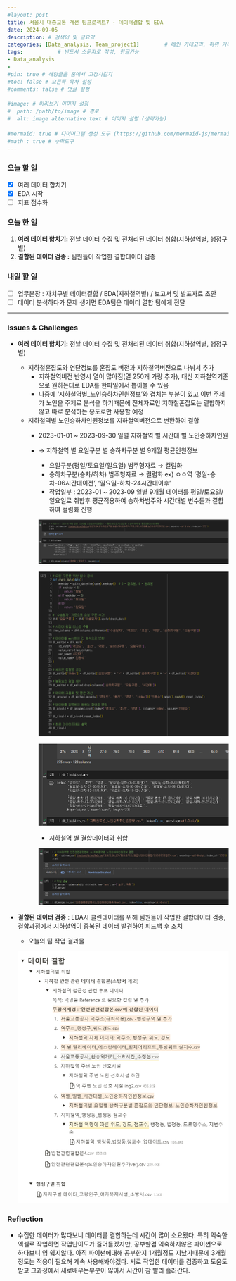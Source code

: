 ```yaml
---
#layout: post
title: 서울시 대중교통 개선 팀프로젝트7 - 데이터결합 및 EDA
date: 2024-09-05
description: # 검색어 및 글요약
categories: [Data_analysis, Team_project1]        # 메인 카테고리, 하위 카테고리(생략가능)
tags:           # 반드시 소문자로 작성, 한글가능
- Data_analysis
- 
#pin: true # 해당글을 홈에서 고정시킬지
#toc: false # 오른쪽 목차 설정
#comments: false # 댓글 설정

#image: # 미리보기 이미지 설정
#  path: /path/to/image # 경로
#  alt: image alternative text # 이미지 설명 (생략가능)

#mermaid: true # 다이어그램 생성 도구 (https://github.com/mermaid-js/mermaid)
#math : true # 수학도구
---
```


### 오늘 할 일

- [x]  여러 데이터 합치기
- [x]  EDA 시작
- [ ]  지표 점수화

### 오늘 한 일

1. **여러 데이터 합치기:** 전날 데이터 수집 및 전처리된 데이터 취합(지하철역별, 행정구별)
2. **결합된 데이터 검증 :** 팀원들이 작업한 결합데이터 검증

### 내일 할 일

- [ ]  업무분장 : 자치구별 데이터결합 / EDA(지하철역별) / 보고서 및 발표자료 초안
- [ ]  데이터 분석하다가 문제 생기면 EDA팀은 데이터 결합 팀에게 전달

---

### Issues & Challenges

- **여러 데이터 합치기:** 전날 데이터 수집 및 전처리된 데이터 취합(지하철역별, 행정구별)
    - 지하철혼잡도와 연단정보를 혼잡도 버전과 지하철역버전으로 나눠서 추가
        - 지하철역버전 반영시 열이 많아짐(열 250개 가량 추가), 대신 지하철역기준으로 원하는대로 EDA를 한파일에서 뽑아볼 수 있음
        - 나중에 ‘지하철역별_노인승하차인원정보’와 겹치는 부분이 있고 이번 주제가 노인을 주제로 분석을 하기때문에 전체자료인 지하철혼잡도는 결합하지않고 따로 분석하는 용도로만 사용할 예정
    - 지하철역별 노인승하차인원정보를 지하철역버전으로 변환하여 결합
        - 2023-01-01 ~ 2023-09-30 일별 지하철역 별 시간대 별 노인승하차인원
        - → 지하철역 별 요일구분 별 승하차구분 별 9개월 평균인원정보
            - 요일구분(평일/토요일/일요일) 범주형자료 → 컬럼화
            - 승하차구분(승차/하차) 범주형자료 → 컬럼화 
            ex) ㅇㅇ역 ‘평일-승차-06시간대이전’, ‘일요일-하차-24시간대이후’
            - 작업일부 : 2023-01 ~ 2023-09 일별 9개월 데이터를 평일/토요일/일요일로 취합후 평균적용하여 승하차범주와 시간대별 변수들과 결합하여 컬럼화 진행
            
            ![데이터결합1](/assets/img/team_project1/1-7/1.png)
            
            ![데이터결합2-일별을 평일/토요일/일요일 취합후 평균적용](/assets/img/team_project1/1-7/2.png)
            
            ![데이터변환후 컬럼명(120개 증가)](/assets/img/team_project1/1-7/3.png)
            
            - 지하철역 별 결합데이터와 취합
            
            ![지하철역별 결합된데이터에 추가](/assets/img/team_project1/1-7/4.png)
            
- **결합된 데이터 검증** : EDA시 클린데이터를 위해 팀원들이 작업한 결합데이터 검증, 결합과정에서 지하철역이 중복된 데이터 발견하여 피드백 후 조치
    - 오늘의 팀 작업 결과물
    
    ![오늘의 팀 결과물](/assets/img/team_project1/1-7/5.png)
    

### Reflection

- 수집한 데이터가 많다보니 데이터를 결합하는데 시간이 많이 소요됐다. 특히 익숙한 엑셀로 작업하면 작업난이도가 줄어들겠지만, 공부할겸 익숙하지않은 파이썬으로 하다보니 영 쉽지않다. 아직 파이썬에대해 공부한지 1개월정도 지났기때문에 3개월정도는 적응이 필요해 계속 사용해봐야겠다. 서로 작업한 데이터를 검증하고 도움도받고 그과정에서 새로배우는부분이 많아서 시간이 참 빨리 흘러간다.